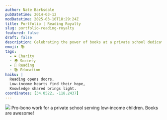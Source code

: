 ```yaml
---
author: Nate Barksdale
pubDatetime: 2014-03-12
modDatetime: 2025-03-10T18:29:24Z
title: Portfolio | Reading Royalty
slug: portfolio-reading-royalty
featured: false
draft: false
description: Celebrating the power of books at a private school dedicated to low-income children. "Books are awesome!"
emoji: 📚
tags:
  - ❤️ Charity
  - 🌍 Society
  - 📖 Reading
  - 📚 Education
haiku: |
  Reading opens doors,  
  Low-income hearts find their hope,  
  Knowledge shared brings light.
coordinates: [34.0522, -118.2437]
---
```


![](https://www.natebarksdale.com/wp-content/uploads/2014/03/portfolio-reading-royalty.jpg) Pro-bono work for a private school serving low-income children. Books are awesome!
